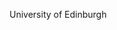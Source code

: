 [//]: # (Created by ./bin/manage_files.pl from ./species/Meloidogyne_floridensis/PRJEB6016/Meloidogyne_floridensis_PRJEB6016.summary.html on Thu Jun 11 13:44:42 2020)
University of Edinburgh
